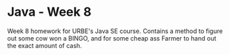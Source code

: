 # Java - Week 8
Week 8 homework for URBE's Java SE course. Contains a method to figure out some cow won a BINGO, and for some cheap ass Farmer to hand out the exact amount of cash.
